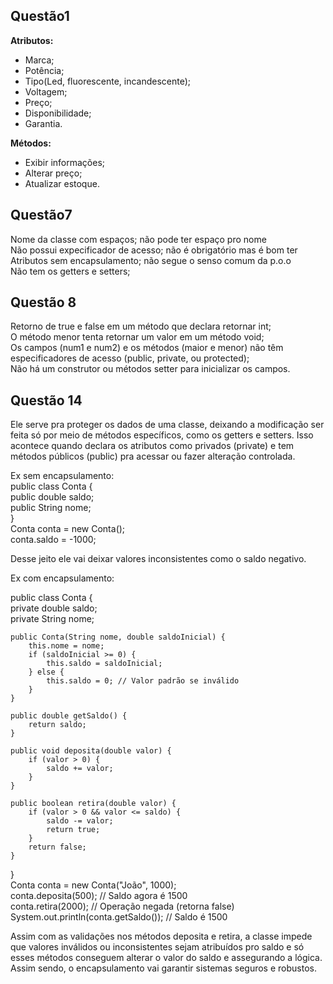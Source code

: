 ## Questão1

**Atributos:**                                      
* Marca;                                            
* Potência;                                         
* Tipo(Led, fluorescente, incandescente);           
* Voltagem;
* Preço;
* Disponibilidade;
* Garantia.

**Métodos:**
* Exibir informações;                                            
* Alterar preço;                                         
* Atualizar estoque.

## Questão7

Nome da classe com espaços; não pode ter espaço pro nome  
Não possui expecificador de acesso; não é obrigatório mas é bom ter   
Atributos sem encapsulamento; não segue o senso comum da p.o.o  
Não tem os getters e setters;

## Questão 8

Retorno de true e false em um método que declara retornar int;  
O método menor tenta retornar um valor em um método void;  
Os campos (num1 e num2) e os métodos (maior e menor) não têm especificadores de acesso (public, private, ou protected);  
Não há um construtor ou métodos setter para inicializar os campos.  

## Questão 14  

Ele serve pra proteger os dados de uma classe, deixando a modificação ser feita só por meio de métodos específicos, como os getters e setters. Isso acontece quando declara os atributos como privados (private) e tem métodos públicos (public) pra acessar ou fazer alteração controlada.

Ex sem encapsulamento:  
public class Conta {  
    public double saldo;  
    public String nome;  
}  
Conta conta = new Conta();  
conta.saldo = -1000;  
  
Desse jeito ele vai deixar valores inconsistentes como o saldo negativo.  
  
Ex com encapsulamento:  

public class Conta {  
    private double saldo;  
    private String nome;  
  
    public Conta(String nome, double saldoInicial) {  
        this.nome = nome;  
        if (saldoInicial >= 0) {  
            this.saldo = saldoInicial;  
        } else {  
            this.saldo = 0; // Valor padrão se inválido  
        }  
    }  
  
    public double getSaldo() {  
        return saldo;  
    }  
  
    public void deposita(double valor) {  
        if (valor > 0) {  
            saldo += valor;  
        }  
    }  
  
    public boolean retira(double valor) {  
        if (valor > 0 && valor <= saldo) {  
            saldo -= valor;  
            return true;  
        }  
        return false;  
    }  
}  
Conta conta = new Conta("João", 1000);  
conta.deposita(500); // Saldo agora é 1500  
conta.retira(2000);  // Operação negada (retorna false)  
System.out.println(conta.getSaldo()); // Saldo é 1500  
  
Assim com as validações nos métodos deposita e retira, a classe impede que valores inválidos ou inconsistentes sejam atribuídos pro saldo e só esses métodos conseguem alterar o valor do saldo e assegurando a lógica. Assim sendo, o encapsulamento vai garantir sistemas seguros e robustos.


